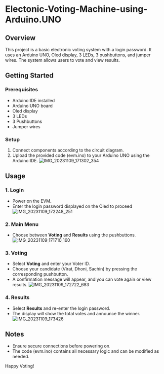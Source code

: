 # Electonic-Voting-Machine-using-Arduino.UNO


## Overview
This project is a basic electronic voting system with a login password. It uses an Arduino UNO, Oled display, 3 LEDs, 3 pushbuttons, and jumper wires. The system allows users to vote and view results.

## Getting Started

### Prerequisites
- Arduino IDE installed
- Arduino UNO board
- Oled display
- 3 LEDs
- 3 Pushbuttons
- Jumper wires

### Setup
1. Connect components according to the circuit diagram.
2. Upload the provided code (evm.ino) to your Arduino UNO using the Arduino IDE.
![IMG_20231109_171302_354](https://github.com/user-attachments/assets/ac6a4cd6-5577-4af7-8136-816e7b4f1e86)

## Usage

### 1. Login
- Power on the EVM.
- Enter the login password displayed on the Oled to proceed
![IMG_20231109_172248_251](https://github.com/user-attachments/assets/717eaad6-299e-461e-bc7e-085a1408d088)



### 2. Main Menu
- Choose between **Voting** and **Results** using the pushbuttons.
  ![IMG_20231109_171710_160](https://github.com/user-attachments/assets/d8fe9318-2d08-4000-8540-6a09ad89b9e7)


### 3. Voting
- Select **Voting** and enter your Voter ID.
- Choose your candidate (Virat, Dhoni, Sachin) by pressing the corresponding pushbutton.
- A confirmation message will appear, and you can vote again or view results.
![IMG_20231109_172722_683](https://github.com/user-attachments/assets/58101ae5-86e3-4914-b806-48b70273cb0a)


### 4. Results
- Select **Results** and re-enter the login password.
- The display will show the total votes and announce the winner.
![IMG_20231109_173426](https://github.com/user-attachments/assets/a2013636-d079-4d2c-9282-fc26936ec749)

## Notes
- Ensure secure connections before powering on.
- The code (evm.ino) contains all necessary logic and can be modified as needed.

Happy Voting!
